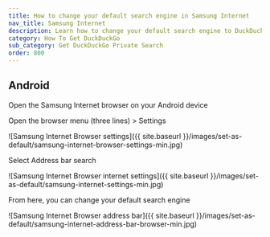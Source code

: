 ```yaml
---
title: How to change your default search engine in Samsung Internet
nav_title: Samsung Internet
description: Learn how to change your default search engine to DuckDuckGo in Samsung Internet for Android.
category: How To Get DuckDuckGo
sub_category: Get DuckDuckGo Private Search
order: 800
---
```


## Android

Open the Samsung Internet browser on your Android device

Open the browser menu (three lines) > Settings

![Samsung Internet Browser settings]({{ site.baseurl }}/images/set-as-default/samsung-internet-browser-settings-min.jpg)

Select Address bar search

![Samsung Internet Browser internet settings]({{ site.baseurl }}/images/set-as-default/samsung-internet-settings-min.jpg)

From here, you can change your default search engine

![Samsung Internet Browser address bar]({{ site.baseurl }}/images/set-as-default/samsung-internet-address-bar-browser-min.jpg)
